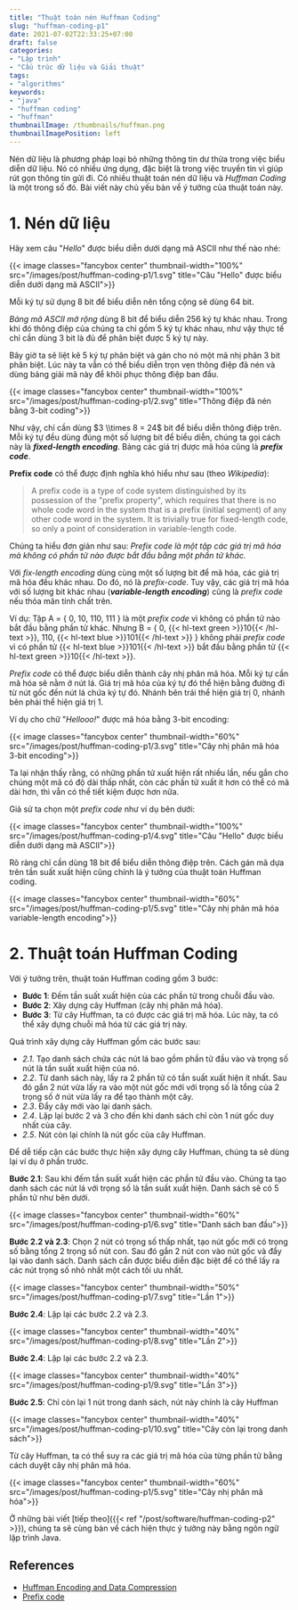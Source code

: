 ```yaml
---
title: "Thuật toán nén Huffman Coding"
slug: "huffman-coding-p1"
date: 2021-07-02T22:33:25+07:00
draft: false
categories:
- "Lập trình"
- "Cấu trúc dữ liệu và Giải thuật"
tags:
- "algorithms"
keywords:
- "java"
- "huffman coding"
- "huffman"
thumbnailImage: /thumbnails/huffman.png
thumbnailImagePosition: left
---
```


Nén dữ liệu là phương pháp loại bỏ những thông tin dư thừa trong việc biểu diễn dữ liệu. Nó có nhiều ứng dụng, đặc biệt là trong việc truyền tin vì giúp rút gọn thông tin gửi đi. Có nhiều thuật toán nén dữ liệu và *Huffman Coding* là một trong số đó. Bài viết này chủ yếu bàn về ý tưởng của thuật toán này.

<!--more-->

<!--toc-->

# 1. Nén dữ liệu

Hãy xem câu "*Hello*" được biểu diễn dưới dạng mã ASCII như thế nào nhé:

{{< image classes="fancybox center" thumbnail-width="100%" src="/images/post/huffman-coding-p1/1.svg" title="Câu \"Hello\" được biểu diễn dưới dạng mã ASCII">}}

Mỗi ký tự sử dụng 8 bit để biểu diễn nên tổng cộng sẽ dùng 64 bit.

*Bảng mã ASCII mở rộng* dùng 8 bit để biểu diễn 256 ký tự khác nhau. Trong khi đó thông điệp của chúng ta chỉ gồm 5 ký tự khác nhau, như vậy thực tế chỉ cần dùng 3 bit là đủ để phân biệt được 5 ký tự này.

Bây giờ ta sẽ liệt kê 5 ký tự phân biệt và gán cho nó một mã nhị phân 3 bit phân biệt. Lúc này ta vẫn có thể biểu diễn trọn vẹn thông điệp đã nén và dùng bảng giải mã này để khôi phục thông điệp ban đầu.

{{< image classes="fancybox center" thumbnail-width="100%" src="/images/post/huffman-coding-p1/2.svg" title="Thông điệp đã nén bằng 3-bit coding">}}

Như vậy, chỉ cần dùng $3 \\times 8 = 24$ bit để biểu diễn thông điệp trên. Mỗi ký tự đều dùng đúng một số lượng bit để biểu diễn, chúng ta gọi cách này là **<i>fixed-length encoding</i>**. Bảng các giá trị được mã hóa cũng là **<i>prefix code</i>**.

**Prefix code** có thể được định nghĩa khó hiểu như sau (theo *Wikipedia*):

> A prefix code is a type of code system distinguished by its possession of the "prefix property", which requires that there is no whole code word in the system that is a prefix (initial segment) of any other code word in the system. It is trivially true for fixed-length code, so only a point of consideration in variable-length code.

Chúng ta hiểu đơn giản như sau: *Prefix code là một tập các giá trị mã hóa mà không có phần tử nào được bắt đầu bằng một phần tử khác.*

Với *fix-length encoding* dùng cùng một số lượng bit để mã hóa, các giá trị mã hóa đều khác nhau. Do đó, nó là *prefix-code*. Tuy vậy, các giá trị mã hóa với số lượng bit khác nhau (**<i>variable-length encoding</i>**) cũng là *prefix code* nếu thỏa mãn tính chất trên.

Ví dụ: Tập A = { 0, 10, 110, 111 } là một *prefix code* vì không có phần tử nào bắt đầu bằng phần tử khác. Nhưng B = { 0, {{< hl-text green >}}10{{< /hl-text >}}, 110, {{< hl-text blue >}}101{{< /hl-text >}} } không phải *prefix code* vì có phần tử {{< hl-text blue >}}101{{< /hl-text >}} bắt đầu bằng phần tử {{< hl-text green >}}10{{< /hl-text >}}.

*Prefix code* có thể được biểu diễn thành cây nhị phân mã hóa. Mỗi ký tự cần mã hóa sẽ nằm ở nút lá. Giá trị mã hóa của ký tự đó thể hiện bằng đường đi từ nút gốc đến nút lá chứa ký tự đó. Nhánh bên trái thể hiện giá trị 0, nhánh bên phải thể hiện giá trị 1. 

Ví dụ cho chữ "*Hellooo!*" được mã hóa bằng 3-bit encoding:

{{< image classes="fancybox center" thumbnail-width="60%" src="/images/post/huffman-coding-p1/3.svg" title="Cây nhị phân mã hóa 3-bit encoding">}}

Ta lại nhận thấy rằng, có những phần tử xuất hiện rất nhiều lần, nếu gắn cho chúng một mã có độ dài thấp nhất, còn các phần tử xuất ít hơn có thể có mã dài hơn, thì vẫn có thể tiết kiệm được hơn nữa.

Giả sử ta chọn một *prefix code* như ví dụ bên dưới:

{{< image classes="fancybox center" thumbnail-width="100%" src="/images/post/huffman-coding-p1/4.svg" title="Câu \"Hello\" được biểu diễn dưới dạng mã ASCII">}}

Rõ ràng chỉ cần dùng 18 bit để biểu diễn thông điệp trên. Cách gán mã dựa trên tần suất xuất hiện cũng chính là ý tưởng của thuật toán Huffman coding.

{{< image classes="fancybox center" thumbnail-width="60%" src="/images/post/huffman-coding-p1/5.svg" title="Cây nhị phân mã hóa variable-length encoding">}}


# 2. Thuật toán Huffman Coding

Với ý tưởng trên, thuật toán Huffman coding gồm 3 bước:

- **Bước 1**: Đếm tần suất xuất hiện của các phần tử trong chuỗi đầu vào.
- **Bước 2**: Xây dựng cây Huffman (cây nhị phân mã hóa).
- **Bước 3**: Từ cây Huffman, ta có được các giá trị mã hóa. Lúc này, ta có thể xây dựng chuỗi mã hóa từ các giá trị này.

Quá trình xây dựng cây Huffman gồm các bước sau:

- *2.1*. Tạo danh sách chứa các nút lá bao gồm phần tử đầu vào và trọng số nút là tần suất xuất hiện của nó.
- *2.2*. Từ danh sách này, lấy ra 2 phần tử có tần suất xuất hiện ít nhất. Sau đó gắn 2 nút vừa lấy ra vào một nút gốc mới với trọng số là tổng của 2 trọng số ở nút vừa lấy ra để tạo thành một cây.
- *2.3*. Đẩy cây mới vào lại danh sách.
- *2.4*. Lặp lại bước 2 và 3 cho đến khi danh sách chỉ còn 1 nút gốc duy nhất của cây.
- *2.5*. Nút còn lại chính là nút gốc của cây Huffman.

Để dễ tiếp cận các bước thực hiện xây dựng cây Huffman, chúng ta sẽ dùng lại ví dụ ở phần trước.

**Bước 2.1**: Sau khi đếm tần suất xuất hiện các phần tử đầu vào. Chúng ta tạo danh sách các nút lá với trọng số là tần suất xuất hiện. Danh sách sẽ có 5 phần tử như bên dưới.

{{< image classes="fancybox center" thumbnail-width="60%" src="/images/post/huffman-coding-p1/6.svg" title="Danh sách ban đầu">}}

**Bước 2.2 và 2.3**: Chọn 2 nút có trọng số thấp nhất, tạo nút gốc mới có trọng số bằng tổng 2 trọng số nút con. Sau đó gắn 2 nút con vào nút gốc và đẩy lại vào danh sách. Danh sách cần được biểu diễn đặc biệt để có thể lấy ra các nút trọng số nhỏ nhất một cách tối ưu nhất.

{{< image classes="fancybox center" thumbnail-width="50%" src="/images/post/huffman-coding-p1/7.svg" title="Lần 1">}}

**Bước 2.4**: Lặp lại các bước 2.2 và 2.3.

{{< image classes="fancybox center" thumbnail-width="40%" src="/images/post/huffman-coding-p1/8.svg" title="Lần 2">}}

**Bước 2.4**: Lặp lại các bước 2.2 và 2.3.

{{< image classes="fancybox center" thumbnail-width="40%" src="/images/post/huffman-coding-p1/9.svg" title="Lần 3">}}

**Bước 2.5**: Chỉ còn lại 1 nút trong danh sách, nút này chính là cây Huffman

{{< image classes="fancybox center" thumbnail-width="40%" src="/images/post/huffman-coding-p1/10.svg" title="Cây còn lại trong danh sách">}}

Từ cây Huffman, ta có thể suy ra các giá trị mã hóa của từng phần tử bằng cách duyệt cây nhị phân mã hóa.

{{< image classes="fancybox center" thumbnail-width="60%" src="/images/post/huffman-coding-p1/5.svg" title="Cây nhị phân mã hóa">}}

Ở những bài viết [tiếp theo]({{< ref "/post/software/huffman-coding-p2" >}}), chúng ta sẽ cùng bàn về cách hiện thực ý tưởng này bằng ngôn ngữ lập trình Java.

## References

- [Huffman Encoding and Data Compression](https://web.stanford.edu/class/archive/cs/cs106x/cs106x.1192/resources/minibrowser2/huffman-encoding-supplement.pdf)
- [Prefix code](https://en.wikipedia.org/wiki/Prefix_code)


